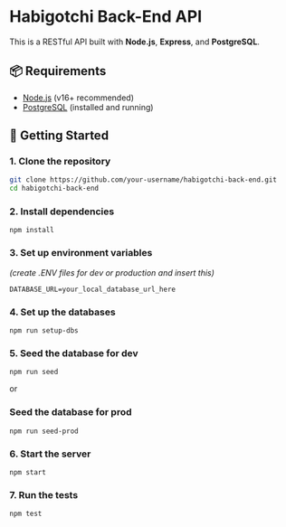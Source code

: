# Habigotchi Back-End API

This is a RESTful API built with **Node.js**, **Express**, and **PostgreSQL**.

## 📦 Requirements

- [Node.js](https://nodejs.org/) (v16+ recommended)
- [PostgreSQL](https://www.postgresql.org/) (installed and running)

## 🚀 Getting Started

### 1. Clone the repository

```bash
git clone https://github.com/your-username/habigotchi-back-end.git
cd habigotchi-back-end
```
### 2. Install dependencies 
```
npm install
```

### 3. Set up environment variables
_(create .ENV files for dev or production and insert this)_
```
DATABASE_URL=your_local_database_url_here
```

### 4. Set up the databases
```
npm run setup-dbs
```

### 5. Seed the database for dev
```
npm run seed
```
or 
### Seed the database for prod
```
npm run seed-prod
```

### 6. Start the server
```
npm start
```
### 7. Run the tests
```
npm test
```
